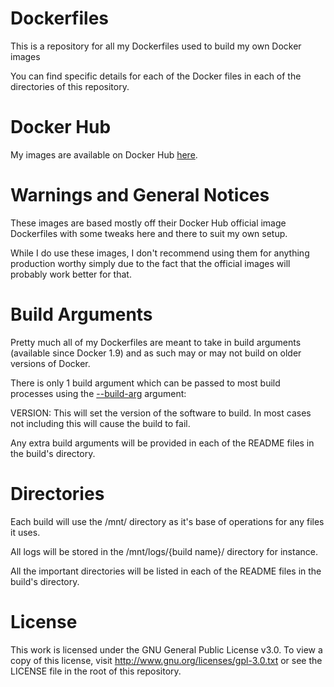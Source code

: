 # Dockerfiles
This is a repository for all my Dockerfiles used to build my own Docker images

You can find specific details for each of the Docker files in each of the directories of this repository.

# Docker Hub
My images are available on Docker Hub [here](https://hub.docker.com/u/ryantheallmighty/).

# Warnings and General Notices
These images are based mostly off their Docker Hub official image Dockerfiles with some tweaks here and there to suit my own setup.

While I do use these images, I don't recommend using them for anything production worthy simply due to the fact that the official images will probably work better for that.

# Build Arguments
Pretty much all of my Dockerfiles are meant to take in build arguments (available since Docker 1.9) and as such may or may not build on older versions of Docker.

There is only 1 build argument which can be passed to most build processes using the [--build-arg](http://docs.docker.com/engine/reference/builder/#arg) argument:


VERSION: This will set the version of the software to build. In most cases not including this will cause the build to fail.

Any extra build arguments will be provided in each of the README files in the build's directory.

# Directories
Each build will use the /mnt/ directory as it's base of operations for any files it uses.

All logs will be stored in the /mnt/logs/{build name}/ directory for instance.

All the important directories will be listed in each of the README files in the build's directory.

# License
This work is licensed under the GNU General Public License v3.0. To view a copy of this license, visit http://www.gnu.org/licenses/gpl-3.0.txt or see the LICENSE file in the root of this repository.